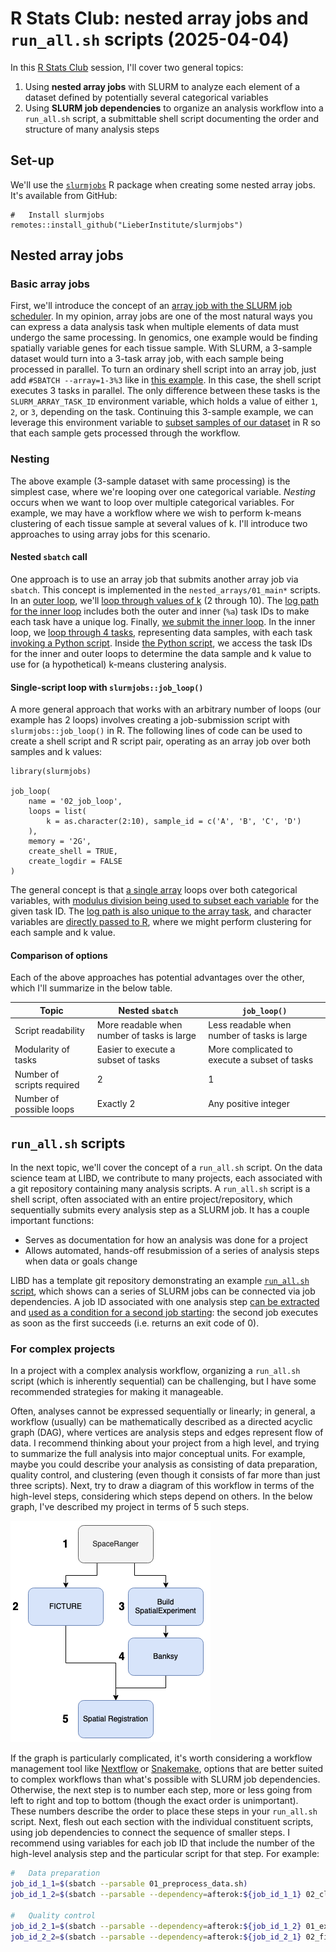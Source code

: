 # R Stats Club: nested array jobs and `run_all.sh` scripts (2025-04-04)

In this [R Stats Club](https://research.libd.org/rstatsclub/) session, I'll
cover two general topics:

1. Using **nested array jobs** with SLURM to analyze each element of a dataset
defined by potentially several categorical variables
2. Using **SLURM job dependencies** to organize an analysis workflow into a
`run_all.sh` script, a submittable shell script documenting the order and
structure of many analysis steps

## Set-up

We'll use the [`slurmjobs`](https://github.com/LieberInstitute/slurmjobs) R
package when creating some nested array jobs. It's available from GitHub:

```{r}
#   Install slurmjobs
remotes::install_github("LieberInstitute/slurmjobs")
```

## Nested array jobs

### Basic array jobs

First, we'll introduce the concept of an [array job with the SLURM job scheduler](https://slurm.schedmd.com/job_array.html).
In my opinion, array jobs are one of the most natural ways you can express a
data analysis task when multiple elements of data must undergo the same
processing. In genomics, one example would be finding spatially variable genes
for each tissue sample. With SLURM, a 3-sample dataset would turn into a 3-task
array job, with each sample being processed in parallel. To turn an ordinary
shell script into an array job, just add `#SBATCH --array=1-3%3` like
in [this example](https://github.com/LieberInstitute/visiumStitched_brain/blob/7cef43fe3894c532b39cace2fd2b84011f0c0044/code/03_stitching/03_nnSVG_unstitched.sh#L7).
In this case, the shell script executes 3 tasks in parallel. The only difference
between these tasks is the `SLURM_ARRAY_TASK_ID` environment variable, which
holds a value of either `1`, `2`, or `3`, depending on the task. Continuing this
3-sample example, we can leverage this environment variable to
[subset samples of our dataset](https://github.com/LieberInstitute/visiumStitched_brain/blob/7cef43fe3894c532b39cace2fd2b84011f0c0044/code/03_stitching/03_nnSVG_unstitched.R#L13-L15)
in R so that each sample gets processed through the workflow.

### Nesting

The above example (3-sample dataset with same processing) is the simplest case,
where we're looping over one categorical variable. *Nesting* occurs when we want
to loop over multiple categorical variables. For example, we may have a
workflow where we wish to perform k-means clustering of each tissue sample at
several values of k. I'll introduce two approaches to using array jobs for this
scenario.

#### Nested `sbatch` call

One approach is to use an array job that submits another array job via `sbatch`.
This concept is implemented in the `nested_arrays/01_main*` scripts. In an
[outer loop]([here](https://github.com/Nick-Eagles/LIBD_presentations/blob/main/rstats_nested_arrays/nested_arrays/01_main_wrapper.sh)),
we'll [loop through values of k](https://github.com/Nick-Eagles/LIBD_presentations/blob/63dfd061a633b2155b7e445967717018766127e4/rstats_nested_arrays/nested_arrays/01_main_wrapper.sh#L8)
(2 through 10). The [log path for the inner loop](https://github.com/Nick-Eagles/LIBD_presentations/blob/63dfd061a633b2155b7e445967717018766127e4/rstats_nested_arrays/nested_arrays/01_main_wrapper.sh#L11)
includes both the outer and inner (`%a`) task IDs to make each task have a
unique log. Finally, [we submit the inner loop](https://github.com/Nick-Eagles/LIBD_presentations/blob/63dfd061a633b2155b7e445967717018766127e4/rstats_nested_arrays/nested_arrays/01_main_wrapper.sh#L12-L16).
In the inner loop, we [loop through 4 tasks](https://github.com/Nick-Eagles/LIBD_presentations/blob/63dfd061a633b2155b7e445967717018766127e4/rstats_nested_arrays/nested_arrays/01_main.sh#L6),
representing data samples, with each task [invoking a Python script](https://github.com/Nick-Eagles/LIBD_presentations/blob/63dfd061a633b2155b7e445967717018766127e4/rstats_nested_arrays/nested_arrays/01_main.sh#L20). Inside [the Python script](https://github.com/Nick-Eagles/LIBD_presentations/blob/main/rstats_nested_arrays/nested_arrays/01_main.py),
we access the task IDs for the inner and outer loops to determine the data
sample and k value to use for (a hypothetical) k-means clustering analysis.

#### Single-script loop with `slurmjobs::job_loop()`

A more general approach that works with an arbitrary number of loops (our
example has 2 loops) involves creating a job-submission script with
`slurmjobs::job_loop()` in R. The following lines of code can be used to create
a shell script and R script pair, operating as an array job over both samples
and k values:

```{r}
library(slurmjobs)

job_loop(
    name = '02_job_loop',
    loops = list(
        k = as.character(2:10), sample_id = c('A', 'B', 'C', 'D')
    ),
    memory = '2G',
    create_shell = TRUE,
    create_logdir = FALSE
)
```

The general concept is that [a single array](https://github.com/Nick-Eagles/LIBD_presentations/blob/bb0a8e69c1a272157d1567991e2121228b5181b0/rstats_nested_arrays/nested_arrays/02_job_loop.sh#L10)
loops over both categorical variables, with [modulus division being used to subset each variable](https://github.com/Nick-Eagles/LIBD_presentations/blob/bb0a8e69c1a272157d1567991e2121228b5181b0/rstats_nested_arrays/nested_arrays/02_job_loop.sh#L13-L14)
for the given task ID. The [log path is also unique to the array task](https://github.com/Nick-Eagles/LIBD_presentations/blob/bb0a8e69c1a272157d1567991e2121228b5181b0/rstats_nested_arrays/nested_arrays/02_job_loop.sh#L20), and character variables are [directly passed to R](https://github.com/Nick-Eagles/LIBD_presentations/blob/bb0a8e69c1a272157d1567991e2121228b5181b0/rstats_nested_arrays/nested_arrays/02_job_loop.sh#L42),
where we might perform clustering for each sample and k value.

#### Comparison of options

Each of the above approaches has potential advantages over the other, which I'll
summarize in the below table.

| Topic | Nested `sbatch` | `job_loop()` |
| ---- | ------- | ------- |
| Script readability | More readable when number of tasks is large | Less readable when number of tasks is large |
| Modularity of tasks | Easier to execute a subset of tasks | More complicated to execute a subset of tasks |
| Number of scripts required | 2 | 1 |
| Number of possible loops | Exactly 2 | Any positive integer |

##  `run_all.sh` scripts

In the next topic, we'll cover the concept of a `run_all.sh` script. On the data
science team at LIBD, we contribute to many projects, each associated with a git
repository containing many analysis scripts. A `run_all.sh` script is a shell
script, often associated with an entire project/repository, which sequentially
submits every analysis step as a SLURM job. It has a couple important functions:

- Serves as documentation for how an analysis was done for a project
- Allows automated, hands-off resubmission of a series of analysis steps when data or goals change

LIBD has a template git repository demonstrating an example
[`run_all.sh` script](https://github.com/LieberInstitute/template_project/blob/devel/code/run_all.sh),
which shows can a series of SLURM jobs can be connected via job dependencies. A
job ID associated with one analysis step [can be extracted](https://github.com/LieberInstitute/template_project/blob/44e939c13b1bd49f5ea7daf85ab5d0555f7f0062/code/run_all.sh#L41)
and [used as a condition for a second job starting](https://github.com/LieberInstitute/template_project/blob/44e939c13b1bd49f5ea7daf85ab5d0555f7f0062/code/run_all.sh#L46):
the second job executes as soon as the first succeeds (i.e. returns an exit code
of 0).

### For complex projects

In a project with a complex analysis workflow, organizing a `run_all.sh` script
(which is inherently sequential) can be challenging, but I have some
recommended strategies for making it manageable.

Often, analyses cannot be expressed sequentially or linearly; in general, a
workflow (usually) can be mathematically described as a directed acyclic graph
(DAG), where vertices are analysis steps and edges represent flow of data. I
recommend thinking about your project from a high level, and trying to summarize
the full analysis into major conceptual units. For example, maybe you could
describe your analysis as consisting of data preparation, quality control, and
clustering (even though it consists of far more than just three scripts). Next,
try to draw a diagram of this workflow in terms of the high-level steps,
considering which steps depend on others. In the below graph, I've described my
project in terms of 5 such steps.

![High-level workflow](workflow.png)

If the graph is particularly complicated, it's worth considering a workflow
management tool like [Nextflow](https://www.nextflow.io/) or [Snakemake](https://snakemake.readthedocs.io/en/stable/),
options that are better suited to complex workflows than what's possible with SLURM job
dependencies. Otherwise, the next step is to number each step, more or less
going from left to right and top to bottom (though the exact order is
unimportant). These numbers describe the order to place these steps in your
`run_all.sh` script. Next, flesh out each section with the individual
constituent scripts, using job dependencies to connect the sequence of smaller
steps. I recommend using variables for each job ID that include the number of
the high-level analysis step and the particular script for that step. For
example:

```bash
#   Data preparation
job_id_1_1=$(sbatch --parsable 01_preprocess_data.sh)
job_id_1_2=$(sbatch --parsable --dependency=afterok:${job_id_1_1} 02_clean.sh)

#   Quality control
job_id_2_1=$(sbatch --parsable --dependency=afterok:${job_id_1_2} 01_explore_metrics.sh)
job_id_2_2=$(sbatch --parsable --dependency=afterok:${job_id_2_1} 02_filter.sh)
```